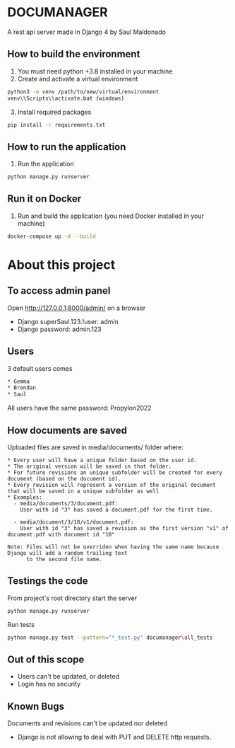 # DOCUMANAGER
A rest api server made in Django 4 by Saul Maldonado
## How to build the environment
1. You must need python +3.8 installed in your machine
2. Create and activate a virtual environment
```bash
python3 -m venv /path/to/new/virtual/environment
venv\\Scripts\\activate.bat (windows)
```
3. Install required packages
```bash
pip install -r requirements.txt
```

## How to run the application
1. Run the application
```bash
python manage.py runserver
```

## Run it on Docker
1. Run and build the application (you need Docker installed in your machine)
```bash
docker-compose up -d --build
```

# About this project
## To access admin panel
Open http://127.0.0.1:8000/admin/ on a browser
- Django superSaul.123.!user: admin
- Django password: admin.123

## Users
3 default users comes
```bash
* Gemma
* Brendan
* Saul
```
All users have the same password: Propylon2022

## How documents are saved
Uploaded files are saved in media/documents/ folder where:
```
* Every user will have a unique folder based on the user id.
* The original version will be saved in that folder.
* For future revisions an unique subfolder will be created for every document (based on the document id).
* Every revision will represent a version of the original document that will be saved in a unique subfolder as well
* Examples:
  - media/documents/3/document.pdf: 
    User with id "3" has saved a document.pdf for the first time.
    
  - media/document/3/10/v1/document.pdf:
    User with id "3" has saved a revision as the first version "v1" of document.pdf with document id "10"

Note: Files will not be overriden when having the same name because Django will add a random trailing text 
      to the second file name.
```

## Testings the code
From project's root directory start the server
```bash
python manage.py runserver
```
Run tests
```bash
python manage.py test --pattern="*_test.py" documanager\all_tests
```

## Out of this scope 
* Users can't be updated, or deleted
* Login has no security

## Known Bugs
Documents and revisions can't be updated nor deleted
* Django is not allowing to deal with PUT and DELETE http requests.
